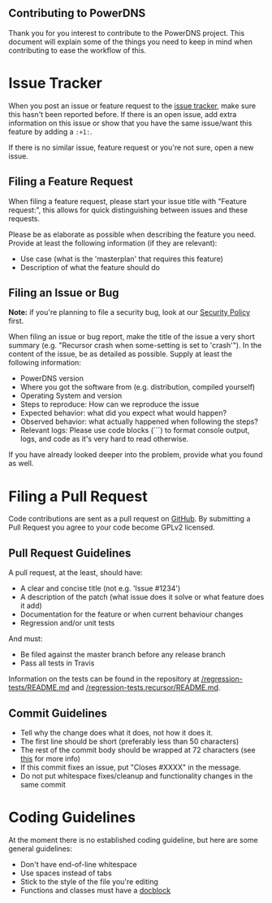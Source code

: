 Contributing to PowerDNS
------------------------
Thank you for you interest to contribute to the PowerDNS project. This document
will explain some of the things you need to keep in mind when contributing to
ease the workflow of this.

# Issue Tracker
When you post an issue or feature request to the
[issue tracker](https://github.com/PowerDNS/pdns/issues), make sure this hasn't
been reported before. If there is an open issue, add extra information on this
issue or show that you have the same issue/want this feature by adding a `:+1:`.

If there is no similar issue, feature request or you're not sure, open a new
issue.

## Filing a Feature Request
When filing a feature request, please start your issue title with "Feature request:",
this allows for quick distinguishing between issues and these requests.

Please be as elaborate as possible when describing the feature you need. Provide
at least the following information (if they are relevant):

* Use case (what is the 'masterplan' that requires this feature)
* Description of what the feature should do

## Filing an Issue or Bug
**Note:** if you're planning to file a security bug, look at our
[Security Policy](https://doc.powerdns.com/md/security/) first.

When filing an issue or bug report, make the title of the issue a very short
summary (e.g. "Recursor crash when some-setting is set to 'crash'"). In the
content of the issue, be as detailed as possible. Supply at least the following
information:

* PowerDNS version
* Where you got the software from (e.g. distribution, compiled yourself)
* Operating System and version
* Steps to reproduce: How can we reproduce the issue
* Expected behavior: what did you expect what would happen?
* Observed behavior: what actually happened when following the steps?
* Relevant logs: Please use code blocks (\`\`\`) to format console output, logs, and code as it's very hard to read otherwise.

If you have already looked deeper into the problem, provide what you found as
well.

# Filing a Pull Request
Code contributions are sent as a pull request on [GitHub](https://github.com/PowerDNS/pdns/pulls).
By submitting a Pull Request you agree to your code become GPLv2 licensed.

## Pull Request Guidelines
A pull request, at the least, should have:

* A clear and concise title (not e.g. 'Issue #1234')
* A description of the patch (what issue does it solve or what feature does it add)
* Documentation for the feature or when current behaviour changes
* Regression and/or unit tests

And must:
* Be filed against the master branch before any release branch
* Pass all tests in Travis

Information on the tests can be found in the repository at
[/regression-tests/README.md](https://github.com/PowerDNS/pdns/blob/master/regression-tests/README.md)
and
[/regression-tests.recursor/README.md](https://github.com/PowerDNS/pdns/blob/master/regression-tests.recursor/README.md).

## Commit Guidelines
* Tell why the change does what it does, not how it does it.
* The first line should be short (preferably less than 50 characters)
* The rest of the commit body should be wrapped at 72 characters (see [this](http://tbaggery.com/2008/04/19/a-note-about-git-commit-messages.html) for more info)
* If this commit fixes an issue, put "Closes #XXXX" in the message.
* Do not put whitespace fixes/cleanup and functionality changes in the same commit

# Coding Guidelines
At the moment there is no established coding guideline, but here are some
general guidelines:

* Don't have end-of-line whitespace
* Use spaces instead of tabs
* Stick to the style of the file you're editing
* Functions and classes must have a [docblock](http://www.stack.nl/~dimitri/doxygen/manual/docblocks.html)
